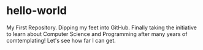 # hello-world
My First Repository. Dipping my feet into GitHub.
Finally taking the initiative to learn about Computer Science and Programming after many years of comtemplating! Let's see how far I can get.
